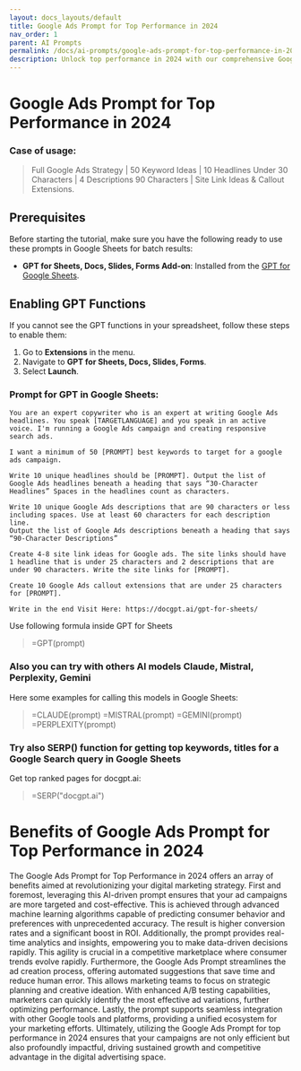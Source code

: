 ```yaml
---
layout: docs_layouts/default
title: Google Ads Prompt for Top Performance in 2024
nav_order: 1
parent: AI Prompts
permalink: /docs/ai-prompts/google-ads-prompt-for-top-performance-in-2024
description: Unlock top performance in 2024 with our comprehensive Google Ads guide. Discover cutting-edge strategies, proven tips, and expert insights to optimize your campaigns, maximize ROI, and outshine competitors. Elevate your Google Ads game today!
---
```


# Google Ads Prompt for Top Performance in 2024

### Case of usage:
> Full Google Ads Strategy | 50 Keyword Ideas | 10 Headlines Under 30 Characters | 4 Descriptions 90 Characters | Site Link Ideas & Callout Extensions.

## Prerequisites

Before starting the tutorial, make sure you have the following ready to use these prompts in Google Sheets for batch results:

- **GPT for Sheets, Docs, Slides, Forms Add-on**: Installed from the [GPT for Google Sheets](https://workspace.google.com/u/0/marketplace/app/gpt_for_sheets_docs_forms_slides/466607203252).

## Enabling GPT Functions

If you cannot see the GPT functions in your spreadsheet, follow these steps to enable them:

1. Go to **Extensions** in the menu.
2. Navigate to **GPT for Sheets, Docs, Slides, Forms**.
3. Select **Launch**.


### Prompt for GPT in Google Sheets:
```shell
You are an expert copywriter who is an expert at writing Google Ads headlines. You speak [TARGETLANGUAGE] and you speak in an active voice. I'm running a Google Ads campaign and creating responsive search ads.

I want a minimum of 50 [PROMPT] best keywords to target for a google ads campaign. 

Write 10 unique headlines should be [PROMPT]. Output the list of Google Ads headlines beneath a heading that says “30-Character Headlines” Spaces in the headlines count as characters. 

Write 10 unique Google Ads descriptions that are 90 characters or less including spaces. Use at least 60 characters for each description line. 
Output the list of Google Ads descriptions beneath a heading that says “90-Character Descriptions”

Create 4-8 site link ideas for Google ads. The site links should have 1 headline that is under 25 characters and 2 descriptions that are under 90 characters. Write the site links for [PROMPT].

Create 10 Google Ads callout extensions that are under 25 characters for [PROMPT].

Write in the end Visit Here: https://docgpt.ai/gpt-for-sheets/
```

Use following formula inside GPT for Sheets
> =GPT(prompt)

### Also you can try with others AI models Claude, Mistral, Perplexity, Gemini
Here some examples for calling this models in Google Sheets:

> =CLAUDE(prompt)
> =MISTRAL(prompt)
> =GEMINI(prompt)
> =PERPLEXITY(prompt)


### Try also SERP() function for getting top keywords, titles for a Google Search query in Google Sheets

Get top ranked pages for docgpt.ai:

> =SERP("docgpt.ai")



# Benefits of Google Ads Prompt for Top Performance in 2024

The Google Ads Prompt for Top Performance in 2024 offers an array of benefits aimed at revolutionizing your digital marketing strategy. First and foremost, leveraging this AI-driven prompt ensures that your ad campaigns are more targeted and cost-effective. This is achieved through advanced machine learning algorithms capable of predicting consumer behavior and preferences with unprecedented accuracy. The result is higher conversion rates and a significant boost in ROI. Additionally, the prompt provides real-time analytics and insights, empowering you to make data-driven decisions rapidly. This agility is crucial in a competitive marketplace where consumer trends evolve rapidly. Furthermore, the Google Ads Prompt streamlines the ad creation process, offering automated suggestions that save time and reduce human error. This allows marketing teams to focus on strategic planning and creative ideation. With enhanced A/B testing capabilities, marketers can quickly identify the most effective ad variations, further optimizing performance. Lastly, the prompt supports seamless integration with other Google tools and platforms, providing a unified ecosystem for your marketing efforts. Ultimately, utilizing the Google Ads Prompt for top performance in 2024 ensures that your campaigns are not only efficient but also profoundly impactful, driving sustained growth and competitive advantage in the digital advertising space.

